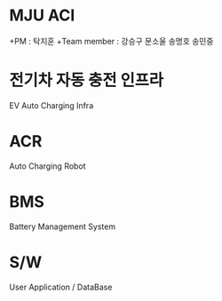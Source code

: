 # MJU ACI
  +PM : 탁지훈
  +Team member : 강승구 문소울 송명호 송민중
  
# 전기차 자동 충전 인프라
  EV Auto Charging Infra

# ACR
  Auto Charging Robot
  
# BMS
  Battery Management System

# S/W
  User Application / DataBase
